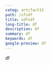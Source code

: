 ```yaml
---
categ: artifact13
path: /sfsdf
title: sdfsdf
long-title: df
description: df
summary: df
keywords: df
google-preview: df
---
```

df
